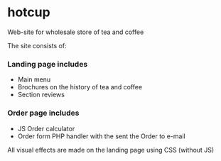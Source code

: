 # hotcup
Web-site for wholesale store of tea and coffee


The site consists of:

### Landing page includes
- Main menu
- Brochures on the history of tea and coffee
- Section reviews

### Order page includes
- JS Order calculator
- Order form PHP handler with the sent the Order to e-mail

All visual effects are made on the landing page using CSS (without JS)
